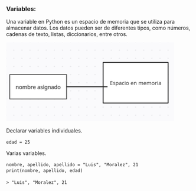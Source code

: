 ### Variables:


 Una variable en Python es un espacio de memoria que se utiliza para almacenar datos. Los datos pueden ser de diferentes tipos, como números, cadenas de texto, listas, diccionarios, entre otros.




![Ejemplo de asignacion](../files/python-resurces.png)


Declarar variables individuales.

```
edad = 25
```

Varias variables.

```
nombre, apellido, apellido = "Luis", "Moralez", 21
print(nombre, apellido, edad)

> "Luis", "Moralez", 21
```

